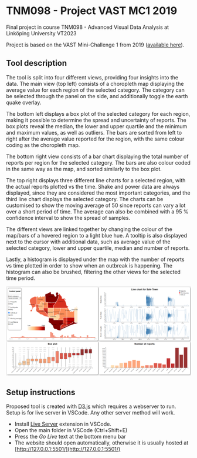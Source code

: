 # TNM098 - Project VAST MC1 2019

Final project in course TNM098 - Advanced Visual Data Analysis at Linköping University VT2023

Project is based on the VAST Mini-Challenge 1 from 2019 ([available here](https://vast-challenge.github.io/2019/MC1.html)).

## Tool description

The tool is split into four different views, providing four insights into the data. The main view (top left) consists of a choropleth map displaying the average value for each region of the selected category. The category can be selected through the panel on the side, and additionally toggle the earth quake overlay.

The bottom left displays a box plot of the selected category for each region, making it possible to determine the spread and uncertainty of reports. The box plots reveal the median, the lower and upper quartile and the minimum and maximum values, as well as outliers. The bars are sorted from left to right after the average value reported for the region, with the same colour coding as the choropleth map.

The bottom right view consists of a bar chart displaying the total number of reports per region for the selected category. The bars are also colour coded in the same way as the map, and sorted similarly to the box plot.

The top right displays three different line charts for a selected region, with the actual reports plotted vs the time. Shake and power data are always displayed, since they are considered the most important categories, and the third line chart displays the selected category. The charts can be customised to show the moving average of 50 since reports can vary a lot over a short period of time. The average can also be combined with a 95 % confidence interval to show the spread of samples.

The different views are linked together by changing the colour of the map/bars of a hovered region to a light blue hue. A tooltip is also displayed next to the cursor with additional data, such as average value of the selected category, lower and upper quartile, median and number of reports.

Lastly, a histogram is displayed under the map with the number of reports vs time plotted in order to show when an outbreak is happening. The histogram can also be brushed, filtering the other views for the selected time period.

![image](images/Overview.png)

## Setup instructions

Proposed tool is created with [D3.js](https://d3js.org/) which requires a webserver to run. Setup is for live server in VSCode. Any other server method will work.

- Install [Live Server](https://marketplace.visualstudio.com/items?itemName=ritwickdey.LiveServer) extension in VSCode.
- Open the main folder in VSCode (Ctrl+Shift+E)
- Press the _Go Live_ text at the bottom menu bar
- The website should open automatically, otherwise it is usually hosted at [http://127.0.0.1:5501/](http://127.0.0.1:5501/)

